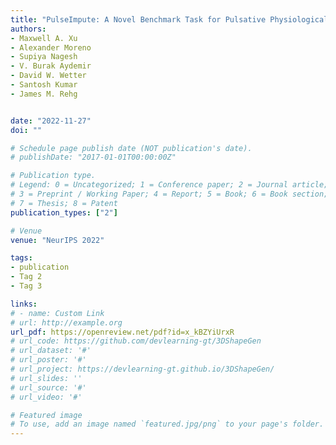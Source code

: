 ```yaml
---
title: "PulseImpute: A Novel Benchmark Task for Pulsative Physiological Signal Imputation"
authors:
- Maxwell A. Xu
- Alexander Moreno
- Supiya Nagesh
- V. Burak Aydemir
- David W. Wetter
- Santosh Kumar
- James M. Rehg


date: "2022-11-27"
doi: ""

# Schedule page publish date (NOT publication's date).
# publishDate: "2017-01-01T00:00:00Z"

# Publication type.
# Legend: 0 = Uncategorized; 1 = Conference paper; 2 = Journal article;
# 3 = Preprint / Working Paper; 4 = Report; 5 = Book; 6 = Book section;
# 7 = Thesis; 8 = Patent
publication_types: ["2"]

# Venue
venue: "NeurIPS 2022"

tags:
- publication
- Tag 2
- Tag 3

links:
# - name: Custom Link
# url: http://example.org
url_pdf: https://openreview.net/pdf?id=x_kBZYiUrxR
# url_code: https://github.com/devlearning-gt/3DShapeGen
# url_dataset: '#'
# url_poster: '#'
# url_project: https://devlearning-gt.github.io/3DShapeGen/
# url_slides: ''
# url_source: '#'
# url_video: '#'

# Featured image
# To use, add an image named `featured.jpg/png` to your page's folder. 
---
```

